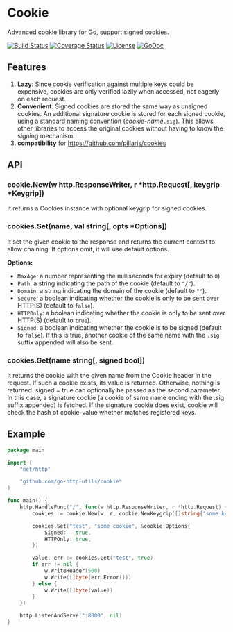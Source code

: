 Cookie
====
Advanced cookie library for Go, support signed cookies.

[![Build Status](https://travis-ci.org/go-http-utils/cookie.svg?branch=master)](https://travis-ci.org/go-http-utils/cookie)
[![Coverage Status](http://img.shields.io/coveralls/go-http-utils/cookie.svg?style=flat-square)](https://coveralls.io/r/go-http-utils/cookie)
[![License](http://img.shields.io/badge/license-mit-blue.svg?style=flat-square)](https://raw.githubusercontent.com/go-http-utils/cookie/master/LICENSE)
[![GoDoc](http://img.shields.io/badge/go-documentation-blue.svg?style=flat-square)](http://godoc.org/github.com/go-http-utils/cookie)

## Features

1. **Lazy**: Since cookie verification against multiple keys could be expensive, cookies are only verified lazily when accessed, not eagerly on each request.
2. **Convenient**: Signed cookies are stored the same way as unsigned cookies. An additional signature cookie is stored for each signed cookie, using a standard naming convention (_cookie-name_`.sig`). This allows other libraries to access the original cookies without having to know the signing mechanism.
3. **compatibility** for https://github.com/pillarjs/cookies

## API

### cookie.New(w http.ResponseWriter, r *http.Request[, keygrip *Keygrip])
It returns a Cookies instance with optional keygrip for signed cookies.

### cookies.Set(name, val string[, opts *Options])
It set the given cookie to the response and returns the current context to allow chaining. If options omit, it will use default options.

**Options:**
* `MaxAge`: a number representing the milliseconds for expiry (default to `0`)
* `Path`: a string indicating the path of the cookie (default to `"/"`).
* `Domain`: a string indicating the domain of the cookie (default to `""`).
* `Secure`: a boolean indicating whether the cookie is only to be sent over HTTP(S) (default to `false`).
* `HTTPOnly`: a boolean indicating whether the cookie is only to be sent over HTTP(S) (default to `true`).
* `Signed`: a boolean indicating whether the cookie is to be signed (default to `false`). If this is true, another cookie of the same name with the `.sig` suffix appended will also be sent.

### cookies.Get(name string[, signed bool])

It returns the cookie with the given name from the Cookie header in the request. If such a cookie exists, its value is returned. Otherwise, nothing is returned. signed = true can optionally be passed as the second parameter. In this case, a signature cookie (a cookie of same name ending with the .sig suffix appended) is fetched. If the signature cookie does exist, cookie will check the hash of cookie-value whether matches registered keys.

## Example

```go
package main

import (
	"net/http"

	"github.com/go-http-utils/cookie"
)

func main() {
	http.HandleFunc("/", func(w http.ResponseWriter, r *http.Request) {
		cookies := cookie.New(w, r, cookie.NewKeygrip([]string{"some key"}))

		cookies.Set("test", "some cookie", &cookie.Options{
			Signed:   true,
			HTTPOnly: true,
		})

		value, err := cookies.Get("test", true)
		if err != nil {
			w.WriteHeader(500)
			w.Write([]byte(err.Error()))
		} else {
			w.Write([]byte(value))
		}
	})

	http.ListenAndServe(":8080", nil)
}
```
